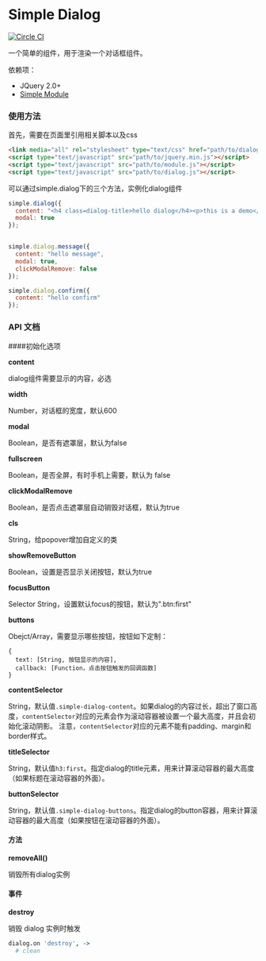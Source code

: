 # Simple Dialog
[![Circle CI](https://circleci.com/gh/mycolorway/simple-dialog.png?style=badge)](https://circleci.com/gh/mycolorway/simple-dialog)

一个简单的组件，用于渲染一个对话框组件。

依赖项：

- JQuery 2.0+
- [Simple Module](https://github.com/mycolorway/simple-module)

### 使用方法
首先，需要在页面里引用相关脚本以及css

```html
<link media="all" rel="stylesheet" type="text/css" href="path/to/dialog.css" />
<script type="text/javascript" src="path/to/jquery.min.js"></script>
<script type="text/javascript" src="path/to/module.js"></script>
<script type="text/javascript" src="path/to/dialog.js"></script>

```

可以通过simple.dialog下的三个方法，实例化dialog组件

```js
simple.dialog({
  content: "<h4 class=dialog-title>hello dialog</h4><p>this is a demo</p>",
  modal: true
});


simple.dialog.message({
  content: "hello message",
  modal: true,
  clickModalRemove: false
});

simple.dialog.confirm({
  content: "hello confirm"
});

```

### API 文档

####初始化选项

__content__

dialog组件需要显示的内容，必选

__width__

Number，对话框的宽度，默认600

__modal__

Boolean，是否有遮罩层，默认为false

__fullscreen__

Boolean，是否全屏，有时手机上需要，默认为 false

__clickModalRemove__

Boolean，是否点击遮罩层自动销毁对话框，默认为true

__cls__

String，给popover增加自定义的类

__showRemoveButton__

Boolean，设置是否显示关闭按钮，默认为true

__focusButton__

Selector String，设置默认focus的按钮，默认为".btn:first"

__buttons__

Obejct/Array，需要显示哪些按钮，按钮如下定制：

```
{
  text: [String, 按钮显示的内容],
  callback: [Function，点击按钮触发的回调函数]
}
```

__contentSelector__

String，默认值`.simple-dialog-content`。如果dialog的内容过长，超出了窗口高度，`contentSelector`对应的元素会作为滚动容器被设置一个最大高度，并且会初始化滚动阴影。
注意，`contentSelector`对应的元素不能有padding、margin和border样式。

__titleSelector__

String，默认值`h3:first`。指定dialog的title元素，用来计算滚动容器的最大高度（如果标题在滚动容器的外面）。

__buttonSelector__

String，默认值`.simple-dialog-buttons`。指定dialog的button容器，用来计算滚动容器的最大高度（如果按钮在滚动容器的外面）。

#### 方法

__removeAll()__

销毁所有dialog实例

#### 事件

__destroy__

销毁 dialog 实例时触发

```coffeescript
dialog.on 'destroy', ->
  # clean
```
